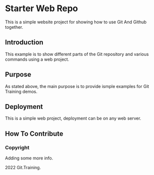 # Starter Web Repo

This is a simple website project for showing how to use Git And Github together. 

## Introduction

This example is to show different parts of the Git repository and various commands using a web project. 

## Purpose
As stated above, the main purpose is to provide ismple examples for Git Training demos. 
## Deployment
This is a simple web project, deployment can be on any web server. 

## How To Contribute

### Copyright

Adding some more info. 

2022 Git.Training.